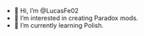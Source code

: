 - 👋 Hi, I’m @LucasFe02
- 👀 I’m interested in creating Paradox mods.
- 🌱 I’m currently learning Polish.
